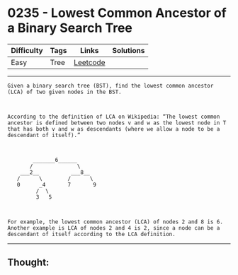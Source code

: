 # 0235 - Lowest Common Ancestor of a Binary Search Tree

Difficulty  | Tags | Links | Solutions
----------- | ---- | ----- | -----
Easy | Tree | [Leetcode](https://leetcode.com/problems/lowest-common-ancestor-of-a-binary-search-tree/description/) |


-----------

```
Given a binary search tree (BST), find the lowest common ancestor (LCA) of two given nodes in the BST.



According to the definition of LCA on Wikipedia: “The lowest common ancestor is defined between two nodes v and w as the lowest node in T that has both v and w as descendants (where we allow a node to be a descendant of itself).”



        _______6______
       /              \
    ___2__          ___8__
   /      \        /      \
   0      _4       7       9
         /  \
         3   5



For example, the lowest common ancestor (LCA) of nodes 2 and 8 is 6. Another example is LCA of nodes 2 and 4 is 2, since a node can be a descendant of itself according to the LCA definition.
```

-----------

## Thought:
